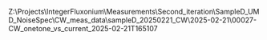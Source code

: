 Z:\Projects\IntegerFluxonium\Measurements\Second_iteration\SampleD_UMD_NoiseSpec\CW_meas_data\sampleD_20250221_CW\2025-02-21\00027-CW_onetone_vs_current_2025-02-21T165107